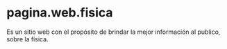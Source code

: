 # pagina.web.fisica
Es un sitio web con el propósito de brindar la mejor información al publico, sobre la física.
